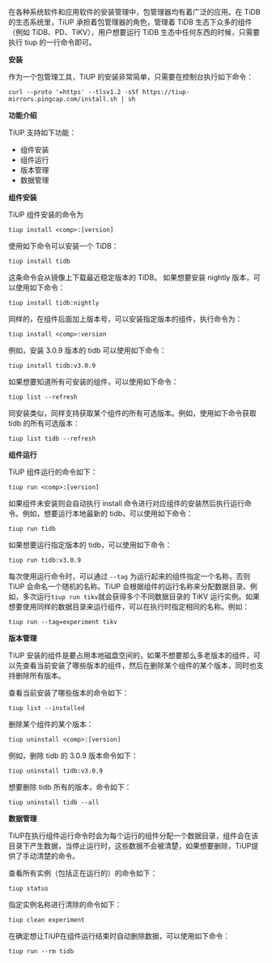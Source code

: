 在各种系统软件和应用软件的安装管理中，包管理器均有着广泛的应用。在 TiDB 的生态系统里，TiUP 承担着包管理器的角色，管理着 TiDB 生态下众多的组件（例如 TiDB、PD、TiKV），用户想要运行 TiDB 生态中任何东西的时候，只需要执行 tiup 的一行命令即可。

**安装**

作为一个包管理工具，TiUP 的安装非常简单，只需要在控制台执行如下命令：

```
curl --proto '=https' --tlsv1.2 -sSf https://tiup-mirrors.pingcap.com/install.sh | sh
```
**功能介绍**

TiUP 支持如下功能：

* 组件安装
* 组件运行
* 版本管理
* 数据管理

**组件安装**

TiUP 组件安装的命令为

```
tiup install <comp>:[version]
```
使用如下命令可以安装一个 TiDB：
```
tiup install tidb
```
这条命令会从镜像上下载最近稳定版本的 TiDB。
如果想要安装 nightly 版本，可以使用如下命令：

```
tiup install tidb:nightly
```
同样的，在组件后面加上版本号，可以安装指定版本的组件，执行命令为：
```
tiup install <comp>:version
```
例如，安装 3.0.9 版本的 tidb 可以使用如下命令：
```
tiup install tidb:v3.0.9
```
如果想要知道所有可安装的组件，可以使用如下命令：

```
tiup list --refresh
```
同安装类似，同样支持获取某个组件的所有可选版本。例如，使用如下命令获取 tidb 的所有可选版本：
```
tiup list tidb --refresh
```

**组件运行**

TiUP 组件运行的命令如下：

```
tiup run <comp>:[version]
```
如果组件未安装则会自动执行 install 命令进行对应组件的安装然后执行运行命令。例如，想要运行本地最新的 tidb，可以使用如下命令：
```
tiup run tidb
```
如果想要运行指定版本的 tidb，可以使用如下命令：
```
tiup run tidb:v3.0.9
```
每次使用运行命令时，可以通过 ```--tag``` 为运行起来的组件指定一个名称，否则 TiUP 会命名一个随机的名称。TiUP 会根据组件的运行名称来分配数据目录。例如，多次运行```tiup run tikv```就会获得多个不同数据目录的 TiKV 运行实例。如果想要使用同样的数据目录来运行组件，可以在执行时指定相同的名称。例如：

```
tiup run --tag=experiment tikv
```
**版本管理**

TiUP 安装的组件是要占用本地磁盘空间的，如果不想要那么多老版本的组件，可以先查看当前安装了哪些版本的组件，然后在删除某个组件的某个版本，同时也支持删除所有版本。

查看当前安装了哪些版本的命令如下：

```
tiup list --installed
```
删除某个组件的某个版本：
```
tiup uninstall <comp>:[version]
```
例如，删除 tidb 的 3.0.9 版本命令如下：
```
tiup uninstall tidb:v3.0.9
```
想要删除 tidb 所有的版本，命令如下：
```
tiup uninstall tidb --all
```
**数据管理**

TiUP在执行组件运行命令时会为每个运行的组件分配一个数据目录，组件会在该目录下产生数据，当停止运行时，这些数据不会被清楚，如果想要删除，TiUP提供了手动清楚的命令。

查看所有实例（包括正在运行的）的命令如下：

```
tiup status
```
指定实例名称进行清除的命令如下：
```
tiup clean experiment
```
在确定想让TiUP在组件运行结束时自动删除数据，可以使用如下命令：
```
tiup run --rm tidb
```
